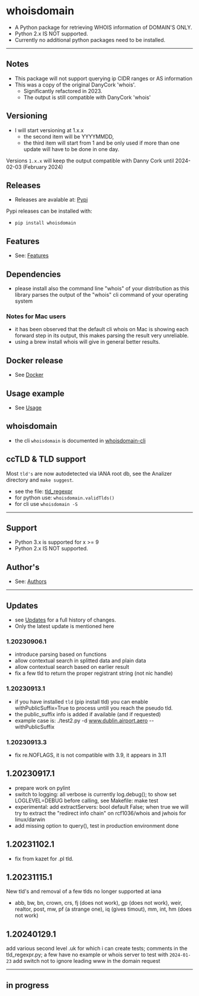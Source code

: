 # whoisdomain

  * A Python package for retrieving WHOIS information of DOMAIN'S ONLY.
  * Python 2.x IS NOT supported.
  * Currently no additional python packages need to be installed.

---

## Notes

  * This package will not support querying ip CIDR ranges or AS information
  * This was a copy of the original DanyCork 'whois'.
      * Significantly refactored in 2023.
      * The output is still compatible with DanyCork 'whois'

## Versioning

  * I will start versioning at 1.x.x
     * the second item will be YYYYMMDD,
     * the third item will start from 1 and be only used if more than one update will have to be done in one day.

Versions `1.x.x` will keep the output compatible with Danny Cork until 2024-02-03 (February 2024)

## Releases

  * Releases are avalable at: [Pypi](https://pypi.org/project/whoisdomain/)

Pypi releases can be installed with:

  * `pip install whoisdomain`

## Features
  * See: [Features](docs/Features.md)

## Dependencies
  * please install also the command line "whois" of your distribution as this library parses the output of the "whois" cli command of your operating system

### Notes for Mac users
  * it has been observed that the default cli whois on Mac is showing each forward step in its output, this makes parsing the result very unreliable.
  * using a brew install whois will give in general better results.

## Docker release
  * See [Docker](docs/Docker.md)

## Usage example
  * See [Usage](docs/Usage.md)

## whoisdomain
  * the cli `whoisdomain` is  documented in [whoisdomain-cli](docs/whoisdomain-cli.md)

## ccTLD & TLD support

Most `tld's` are now autodetected via IANA root db, see the Analizer directory
and `make suggest`.

  * see the file: [tld_regexpr](./whoisdomain/tldDb/tld_regexpr.py)
  * for python use:  `whoisdomain.validTlds()`
  * for cli use `whoisdomain -S`

---

## Support
 * Python 3.x is supported for x >= 9
 * Python 2.x IS NOT supported.

## Author's
  * See: [Authors](docs/Authors.md)

---

## Updates
  * see [Updates](docs/Updates.md) for a full history of changes.
  * Only the latest update is mentioned here

### 1.20230906.1
  * introduce parsing based on functions
  * allow contextual search in splitted data and plain data
  * allow contextual search based on earlier result
  * fix a few tld to return the proper registrant string (not nic handle)

### 1.20230913.1
  * if you have installed `tld` (pip install tld) you can enable withPublicSuffix=True to process untill you reach the pseudo tld.
  * the public_suffix info is added if available (and if requested)
  * example case is: ./test2.py -d www.dublin.airport.aero --withPublicSuffix

### 1.20230913.3
  * fix re.NOFLAGS, it is not compatible with 3.9, it appears in 3.11

## 1.20230917.1
  * prepare work on pylint
  * switch to logging: all verbose is currently log.debug(); to show set LOGLEVEL=DEBUG before calling, see Makefile: make test
  * experimental: add extractServers: bool default False; when true we will try to extract the "redirect info chain" on rcf1036/whois and jwhois for linux/darwin
  * add missing option to query(), test in production environment done

## 1.20231102.1
  * fix from kazet for .pl tld.

## 1.20231115.1
 New tld's and removal of a few tlds no longer supported at iana

 * abb, bw, bn, crown, crs, fj (does not work), gp (does not work), weir, realtor, post, mw, pf (a strange one), iq (gives timout), mm, int, hm (does not work)


## 1.20240129.1

add various second level .uk for which i can create tests; comments in the tld_regexpr.py; a few have no example or whois server to test with `2024-01-23`
add switch not to ignore leading www in the domain request

---

## in progress
